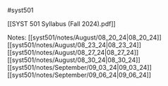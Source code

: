 #syst501 

[[SYST 501 Syllabus (Fall 2024).pdf]]

Notes:
[[syst501/notes/August/08_20_24|08_20_24]]
[[syst501/notes/August/08_23_24|08_23_24]]
[[syst501/notes/August/08_27_24|08_27_24]]
[[syst501/notes/August/08_30_24|08_30_24]]
[[syst501/notes/September/09_03_24|09_03_24]]
[[syst501/notes/September/09_06_24|09_06_24]]
